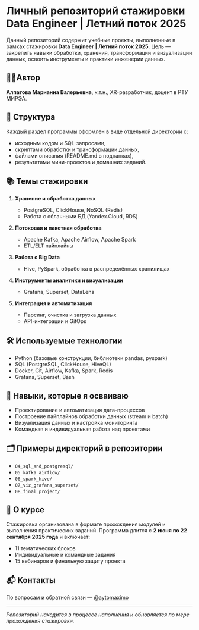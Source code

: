 # Личный репозиторий стажировки Data Engineer | Летний поток 2025

Данный репозиторий содержит учебные проекты, выполненные в рамках стажировки **Data Engineer | Летний поток 2025**. Цель — закрепить навыки обработки, хранения, трансформации и визуализации данных, освоить инструменты и практики инженерии данных.

## 👨‍💻Автор

**Алпатова Марианна Валерьевна**, к.т.н., XR-разработчик, доцент в РТУ МИРЭА.

## 📁 Структура

Каждый раздел программы оформлен в виде отдельной директории с:

* исходным кодом и SQL-запросами,
* скриптами обработки и трансформации данных,
* файлами описания (README.md в подпапках),
* результатами мини-проектов и домашних заданий.

## 📚 Темы стажировки

1. **Хранение и обработка данных**

   * PostgreSQL, ClickHouse, NoSQL (Redis)
   * Работа с облачными БД (Yandex.Cloud, RDS)

2. **Потоковая и пакетная обработка**

   * Apache Kafka, Apache Airflow, Apache Spark
   * ETL/ELT пайплайны

3. **Работа с Big Data**

   * Hive, PySpark, обработка в распределённых хранилищах

4. **Инструменты аналитики и визуализации**

   * Grafana, Superset, DataLens

5. **Интеграция и автоматизация**

   * Парсинг, очистка и загрузка данных
   * API-интеграции и GitOps

## 🛠️ Используемые технологии

* Python (базовые конструкции, библиотеки pandas, pyspark)
* SQL (PostgreSQL, ClickHouse, HiveQL)
* Docker, Git, Airflow, Kafka, Spark, Redis
* Grafana, Superset, Bash

## 🎯 Навыки, которые я осваиваю

* Проектирование и автоматизация дата-процессов
* Построение пайплайнов обработки данных (stream и batch)
* Визуализация данных и настройка мониторинга
* Командная и индивидуальная работа над проектами

## 🗂 Примеры директорий в репозитории

* `04_sql_and_postgresql/`
* `05_kafka_airflow/`
* `06_spark_hive/`
* `07_viz_grafana_superset/`
* `08_final_project/`

## 🧭 О курсе

Стажировка организована в формате прохождения модулей и выполнения практических заданий. Программа длится с **2 июня по 22 сентября 2025 года** и включает:

* 11 тематических блоков
* Индивидуальные и командные задания
* 15 вебинаров и финальную защиту проекта

## 📬 Контакты

По вопросам и обратной связи — [@aytomaximo](https://t.me/aytomaximo)

---

*Репозиторий находится в процессе наполнения и обновляется по мере прохождения стажировки.*
